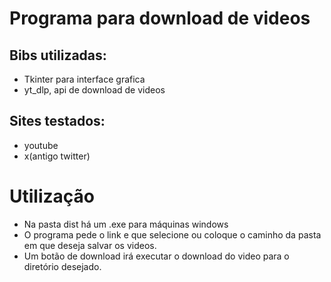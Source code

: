 # Programa para download de videos
## Bibs utilizadas:
   - Tkinter para interface grafica
   - yt_dlp, api de download de videos
## Sites testados:
- youtube
- x(antigo twitter)

# Utilização
- Na pasta dist há um .exe para máquinas windows
- O programa pede o link e que selecione ou coloque o caminho da pasta em que deseja salvar os videos.
- Um botão de download irá executar o download do video para o diretório desejado.